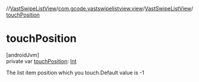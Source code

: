 //[VastSwipeListView](../../../index.md)/[com.gcode.vastswipelistview.view](../index.md)/[VastSwipeListView](index.md)/[touchPosition](touch-position.md)

# touchPosition

[androidJvm]\
private var [touchPosition](touch-position.md): [Int](https://kotlinlang.org/api/latest/jvm/stdlib/kotlin/-int/index.html)

The list item position which you touch.Default value is -1
